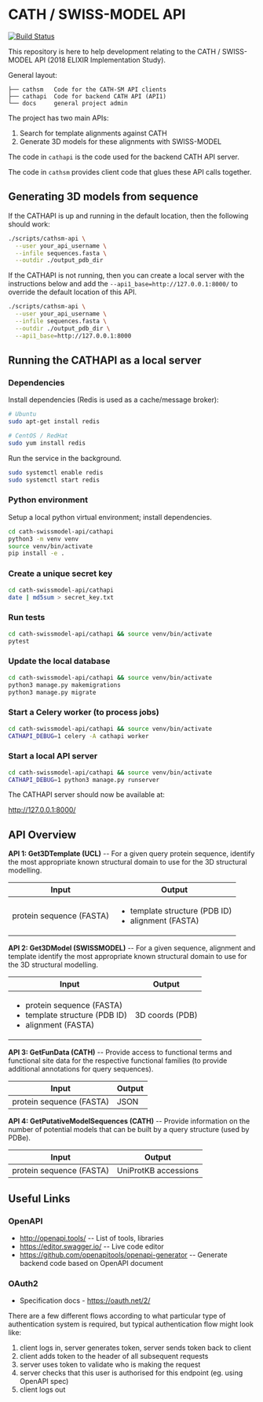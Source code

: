 # CATH / SWISS-MODEL API

[![Build Status](https://travis-ci.com/CATH-SWISSMODEL/cath-swissmodel-api.svg?branch=master)](https://travis-ci.com/CATH-SWISSMODEL/cath-swissmodel-api)

This repository is here to help development relating to the CATH / SWISS-MODEL API (2018 ELIXIR Implementation Study).

General layout:

```
├── cathsm   Code for the CATH-SM API clients
├── cathapi  Code for backend CATH API (API1)
└── docs     general project admin
```

The project has two main APIs: 

1. Search for template alignments against CATH
1. Generate 3D models for these alignments with SWISS-MODEL

The code in `cathapi` is the code used for the backend CATH API server.

The code in `cathsm` provides client code that glues these API calls together. 

## Generating 3D models from sequence

If the CATHAPI is up and running in the default location, then the following should work:

```sh
./scripts/cathsm-api \
  --user your_api_username \
  --infile sequences.fasta \
  --outdir ./output_pdb_dir
```

If the CATHAPI is not running, then you can create a local server with the instructions below and add the `--api1_base=http://127.0.0.1:8000/` to override the default location of this API.

```sh
./scripts/cathsm-api \
  --user your_api_username \
  --infile sequences.fasta \
  --outdir ./output_pdb_dir \
  --api1_base=http://127.0.0.1:8000
```

## Running the CATHAPI as a local server

### Dependencies

Install dependencies (Redis is used as a cache/message broker):

```sh
# Ubuntu
sudo apt-get install redis 

# CentOS / RedHat
sudo yum install redis
```
Run the service in the background.

```sh
sudo systemctl enable redis
sudo systemctl start redis
```

### Python environment

Setup a local python virtual environment; install dependencies.

```sh
cd cath-swissmodel-api/cathapi
python3 -m venv venv
source venv/bin/activate
pip install -e .
```

### Create a unique secret key

```sh
cd cath-swissmodel-api/cathapi
date | md5sum > secret_key.txt
```

### Run tests

```sh
cd cath-swissmodel-api/cathapi && source venv/bin/activate
pytest
```

### Update the local database

```sh
cd cath-swissmodel-api/cathapi && source venv/bin/activate
python3 manage.py makemigrations
python3 manage.py migrate
```

### Start a Celery worker (to process jobs)

```sh
cd cath-swissmodel-api/cathapi && source venv/bin/activate
CATHAPI_DEBUG=1 celery -A cathapi worker
```

### Start a local API server

```sh
cd cath-swissmodel-api/cathapi && source venv/bin/activate
CATHAPI_DEBUG=1 python3 manage.py runserver
```

The CATHAPI server should now be available at:

http://127.0.0.1:8000/


## API Overview

**API 1: Get3DTemplate (UCL)** -- For a given query protein sequence, identify the most appropriate known structural domain to use for the 3D structural modelling.

| Input | Output |
|---|---|
| protein sequence (FASTA) | <ul><li>template structure (PDB ID)</li><li>alignment (FASTA)</li></ul> |

**API 2: Get3DModel (SWISSMODEL)** -- For a given sequence, alignment and template identify the most appropriate known structural domain to use for the 3D structural modelling.

| Input | Output |
|---|---|
| <ul><li>protein sequence (FASTA)</li><li>template structure (PDB ID)</li><li> alignment (FASTA)</li></ul> | 3D coords (PDB) |

**API 3: GetFunData (CATH)** -- Provide access to functional terms and functional site data for the respective functional families (to provide additional annotations for query sequences).

| Input | Output |
|---|---|
| protein sequence (FASTA) | JSON |

**API 4: GetPutativeModelSequences (CATH)** -- Provide information on the number of potential models that can be built by a query structure (used by PDBe).

| Input | Output |
|---|---|
| protein sequence (FASTA) | UniProtKB accessions |


## Useful Links

### OpenAPI

* http://openapi.tools/ -- List of tools, libraries
* https://editor.swagger.io/ -- Live code editor
* https://github.com/openapitools/openapi-generator -- Generate backend code based on OpenAPI document

### OAuth2

* Specification docs - https://oauth.net/2/

There are a few different flows according to what particular type of authentication system is required, but typical authentication flow might look like:
1. client logs in, server generates token, server sends token back to client
1. client adds token to the header of all subsequent requests
1. server uses token to validate who is making the request
1. server checks that this user is authorised for this endpoint (eg. using OpenAPI spec)
1. client logs out

